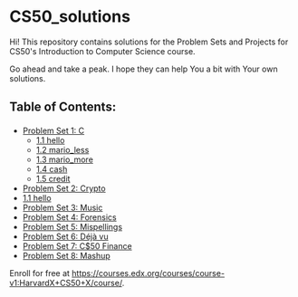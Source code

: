 # CS50_solutions

Hi!
This repository contains solutions for the Problem Sets and Projects for CS50's Introduction to Computer Science course.

Go ahead and take a peak. I hope they can help You a bit with Your own solutions.
<div id="toc_container">
<h2 p class="toc_title">Table of Contents:</p></h2>
<ul class="toc_list">
  <li><a href="https://docs.cs50.net/2018/x/psets/1/pset1.html">Problem Set 1: C</a>
  <ul>
    <li><a href="https://github.com/dataKONFLKT/CS50_solutions/tree/master/pset1/hello">1.1 hello</a></li>
    <li><a href="https://github.com/dataKONFLKT/CS50_solutions/tree/master/pset1/mario_less">1.2 mario_less</a></li>
    <li><a href="https://github.com/dataKONFLKT/CS50_solutions/tree/master/pset1/mario_more">1.3 mario_more</a></li>
    <li><a href="https://github.com/dataKONFLKT/CS50_solutions/tree/master/pset1/cash">1.4 cash</a></li>
    <li><a href="https://github.com/dataKONFLKT/CS50_solutions/tree/master/pset1/credit">1.5 credit</a></li>
  </ul>
</li>
  <li><a href="https://docs.cs50.net/2018/x/psets/2/pset2.html">Problem Set 2: Crypto</a></li>
    <li><a href="#First_Sub_Point_1">1.1 hello</a></li>
  <li><a href="https://docs.cs50.net/2018/x/psets/3/pset3.html">Problem Set 3: Music</a></li>
  <li><a href="https://docs.cs50.net/2018/x/psets/4/pset4.html">Problem Set 4: Forensics</a></li>
  <li><a href="https://docs.cs50.net/2018/x/psets/5/pset5.html">Problem Set 5: Mispellings</a></li>
  <li><a href="https://docs.cs50.net/2018/x/psets/6/pset6.html">Problem Set 6: Déjà vu</a></li>
  <li><a href="https://docs.cs50.net/2018/x/psets/7/pset7.html">Problem Set 7: C$50 Finance</a></li>
  <li><a href="https://docs.cs50.net/2018/x/psets/8/pset8.html">Problem Set 8: Mashup</a></li>
</ul>
</div>

Enroll for free at https://courses.edx.org/courses/course-v1:HarvardX+CS50+X/course/.
